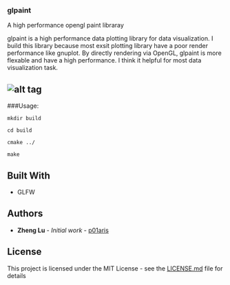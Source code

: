 ### glpaint
A high performance opengl paint libraray

glpaint is a high performance data plotting library for data visualization. I build this library because most exsit plotting library have a poor render performance like gnuplot. By directly rendering via OpenGL, glpaint is more flexable and have a high performance. I think it helpful for most data visualization task.

![alt tag](https://s32.postimg.org/4ohhbkm2d/title.png)
----------------------------
###Usage: 

```
mkdir build
```

```
cd build
```

```
cmake ../
```

```
make
```

## Built With

* GLFW

## Authors

* **Zheng Lu** - *Initial work* - [p01aris](https://github.com/p01aris)

## License

This project is licensed under the MIT License - see the [LICENSE.md](LICENSE.md) file for details
